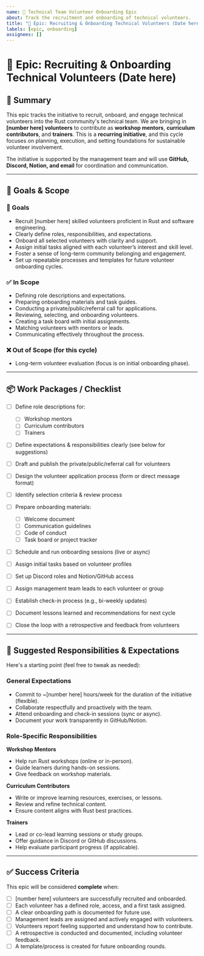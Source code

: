 ```yaml
---
name: 📣 Technical Team Volunteer Onboarding Epic
about: Track the recruitment and onboarding of technical volunteers.
title: "📣 Epic: Recruiting & Onboarding Technical Volunteers (Date here)"
labels: [epic, onboarding]
assignees: []
---
```


# 📣 Epic: Recruiting & Onboarding Technical Volunteers (Date here)

## 🧭 Summary

This epic tracks the initiative to recruit, onboard, and engage technical volunteers into the Rust community's technical team. We are bringing in **[number here] volunteers** to contribute as **workshop mentors**, **curriculum contributors**, and **trainers**. This is a **recurring initiative**, and this cycle focuses on planning, execution, and setting foundations for sustainable volunteer involvement.

The initiative is supported by the management team and will use **GitHub, Discord, Notion, and email** for coordination and communication.

---

## 🎯 Goals & Scope

### 🎯 Goals

* Recruit [number here] skilled volunteers proficient in Rust and software engineering.
* Clearly define roles, responsibilities, and expectations.
* Onboard all selected volunteers with clarity and support.
* Assign initial tasks aligned with each volunteer’s interest and skill level.
* Foster a sense of long-term community belonging and engagement.
* Set up repeatable processes and templates for future volunteer onboarding cycles.

### ✅ In Scope

* Defining role descriptions and expectations.
* Preparing onboarding materials and task guides.
* Conducting a private/public/referral call for applications.
* Reviewing, selecting, and onboarding volunteers.
* Creating a task board with initial assignments.
* Matching volunteers with mentors or leads.
* Communicating effectively throughout the process.

### ❌ Out of Scope (for this cycle)

* Long-term volunteer evaluation (focus is on initial onboarding phase).

---

## 📦 Work Packages / Checklist

* [ ] Define role descriptions for:

  * [ ] Workshop mentors
  * [ ] Curriculum contributors
  * [ ] Trainers
* [ ] Define expectations & responsibilities clearly (see below for suggestions)
* [ ] Draft and publish the private/public/referral call for volunteers
* [ ] Design the volunteer application process (form or direct message format)
* [ ] Identify selection criteria & review process
* [ ] Prepare onboarding materials:

  * [ ] Welcome document
  * [ ] Communication guidelines
  * [ ] Code of conduct
  * [ ] Task board or project tracker
* [ ] Schedule and run onboarding sessions (live or async)
* [ ] Assign initial tasks based on volunteer profiles
* [ ] Set up Discord roles and Notion/GitHub access
* [ ] Assign management team leads to each volunteer or group
* [ ] Establish check-in process (e.g., bi-weekly updates)
* [ ] Document lessons learned and recommendations for next cycle
* [ ] Close the loop with a retrospective and feedback from volunteers

---

## 📘 Suggested Responsibilities & Expectations

Here's a starting point (feel free to tweak as needed):

### General Expectations

* Commit to \~[number here] hours/week for the duration of the initiative (flexible).
* Collaborate respectfully and proactively with the team.
* Attend onboarding and check-in sessions (sync or async).
* Document your work transparently in GitHub/Notion.

### Role-Specific Responsibilities

**Workshop Mentors**

* Help run Rust workshops (online or in-person).
* Guide learners during hands-on sessions.
* Give feedback on workshop materials.

**Curriculum Contributors**

* Write or improve learning resources, exercises, or lessons.
* Review and refine technical content.
* Ensure content aligns with Rust best practices.

**Trainers**

* Lead or co-lead learning sessions or study groups.
* Offer guidance in Discord or GitHub discussions.
* Help evaluate participant progress (if applicable).

---

## ✅ Success Criteria

This epic will be considered **complete** when:

* [ ] [number here] volunteers are successfully recruited and onboarded.
* [ ] Each volunteer has a defined role, access, and a first task assigned.
* [ ] A clear onboarding path is documented for future use.
* [ ] Management leads are assigned and actively engaged with volunteers.
* [ ] Volunteers report feeling supported and understand how to contribute.
* [ ] A retrospective is conducted and documented, including volunteer feedback.
* [ ] A template/process is created for future onboarding rounds.